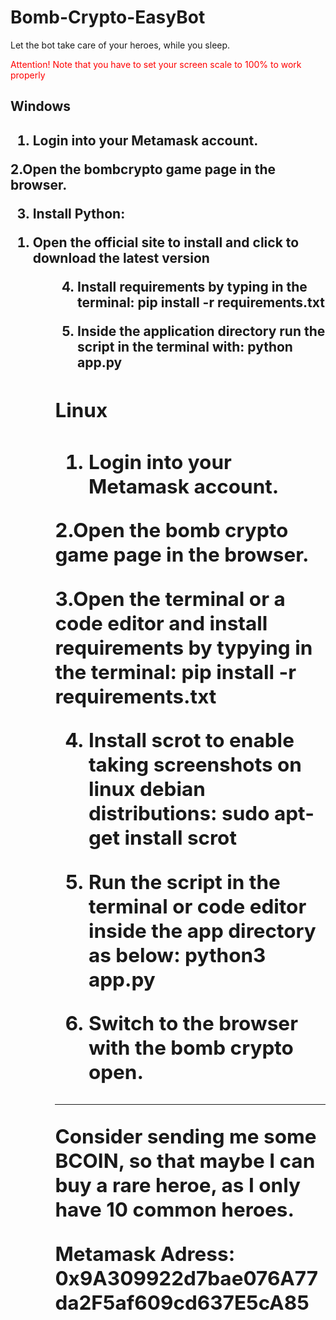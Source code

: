 # Bomb-Crypto-EasyBot
Let the bot take care of your heroes, while you sleep.
<p style="color: red">Attention! Note that you have to set your screen scale to 100% to work properly<p>


<h2>Windows<h2>

1. Login into your Metamask account.
  
2.Open the bombcrypto game page in the browser.
  
3. Install Python:
<ol>
  <li>Open the official site to install and click to download the latest version
<ol>

4. Install requirements by typing in the terminal:
pip install -r requirements.txt

5. Inside the application directory run the script in the terminal with:
python app.py
  
  
<h2>Linux<h2>
  
1. Login into your Metamask account.
  
2.Open the bomb crypto game page in the browser.
  
3.Open the terminal or a code editor and install requirements by typying in the terminal:
pip install -r requirements.txt
  
4. Install scrot to enable taking screenshots on linux debian distributions:
sudo apt-get install scrot
  
5. Run the script in the terminal or code editor inside the app directory as below:
python3 app.py
  
6. Switch to the browser with the bomb crypto open.
 
__________________________________________________________________________________________________
  
  
Consider sending me some BCOIN, so that maybe I can buy a rare heroe, as I only have 10 common heroes.
  
Metamask Adress: <a>0x9A309922d7bae076A77da2F5af609cd637E5cA85<a>
  


  
